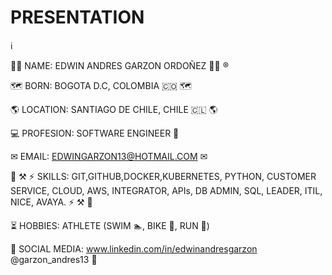 # PRESENTATION

&#8505;

&#128104;&#8205;&#128187; NAME: EDWIN ANDRES GARZON ORDOÑEZ &#128104;&#8205;&#128187; &#174;

&#128506;&#65039; BORN: BOGOTA D.C, COLOMBIA &#127464;&#127476; &#128506;&#65039;

&#127758; LOCATION: SANTIAGO DE CHILE, CHILE &#127464;&#127473; &#127758;

&#128187; PROFESION: SOFTWARE ENGINEER &#128190;

&#9993; EMAIL: EDWINGARZON13@HOTMAIL.COM &#9993;

&#128640; &#9874; &#9889; SKILLS: GIT,GITHUB,DOCKER,KUBERNETES, PYTHON, CUSTOMER SERVICE, CLOUD, AWS, INTEGRATOR, APIs, DB ADMIN, SQL, LEADER, ITIL, NICE, AVAYA. &#9889; &#9874; &#128640;

&#9203; HOBBIES: ATHLETE (SWIM &#127946;, BIKE &#128693;, RUN &#127939;) 

&#128241; SOCIAL MEDIA: www.linkedin.com/in/edwinandresgarzon
                        @garzon_andres13
&#128241;
